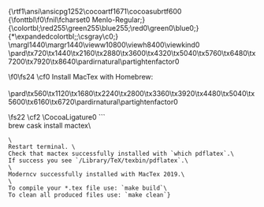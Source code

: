 {\rtf1\ansi\ansicpg1252\cocoartf1671\cocoasubrtf600
{\fonttbl\f0\fnil\fcharset0 Menlo-Regular;}
{\colortbl;\red255\green255\blue255;\red0\green0\blue0;}
{\*\expandedcolortbl;;\csgray\c0;}
\margl1440\margr1440\vieww10800\viewh8400\viewkind0
\pard\tx720\tx1440\tx2160\tx2880\tx3600\tx4320\tx5040\tx5760\tx6480\tx7200\tx7920\tx8640\pardirnatural\partightenfactor0

\f0\fs24 \cf0 Install MacTex with Homebrew:\
\
\pard\tx560\tx1120\tx1680\tx2240\tx2800\tx3360\tx3920\tx4480\tx5040\tx5600\tx6160\tx6720\pardirnatural\partightenfactor0

\fs22 \cf2 \CocoaLigature0 ```\
brew cask install mactex\
```\
\
Restart terminal. \
Check that mactex successfully installed with `which pdflatex`.\
If success you see `/Library/TeX/texbin/pdflatex`.\
\
Moderncv successfully installed with MacTex 2019.\
\
To compile your *.tex file use: `make build`\
To clean all produced files use: `make clean`}